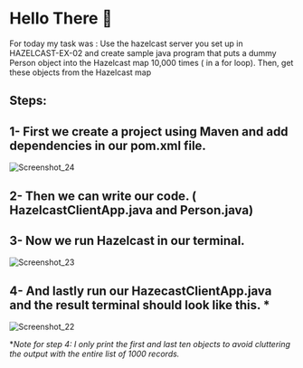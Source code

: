 # Hello There 👋

For today my task was : Use the hazelcast server you set up in HAZELCAST-EX-02 and create sample java program that puts a dummy Person object into the Hazelcast map 10,000 times ( in a for loop). Then, get these objects from the Hazelcast map

## Steps:

## 1- First we create a project using Maven and add dependencies in our pom.xml file.

![Screenshot_24](https://github.com/user-attachments/assets/1971244a-c9fb-49ab-9f2e-4e9cac7783ec)

## 2- Then we can write our code. ( HazelcastClientApp.java and Person.java)

## 3- Now we run Hazelcast in our terminal.

![Screenshot_23](https://github.com/user-attachments/assets/083e9ab1-9633-48f1-a5e8-cfed83da6b70)

## 4- And lastly run our HazecastClientApp.java and the result terminal should look like this. *

![Screenshot_22](https://github.com/user-attachments/assets/8c051ac7-fe7e-4e39-bfc0-3b5885c6a18d)


**Note for step 4: I only print the first and last ten objects to avoid cluttering the output with the entire list of 1000 records.* 

